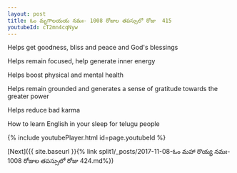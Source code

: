 ```yaml
---
layout: post
title: ఓం మృగాలయయ నమః- 1008 రోజుల తపస్సులో రోజు  415
youtubeId: cT2mn4cqNyw
---
```

 
 
Helps get goodness, bliss and peace and God's blessings
 
Helps remain focused, help generate inner energy 
 
Helps boost physical and mental health 
 
Helps remain grounded and generates a sense of gratitude towards the greater power 
 
Helps reduce bad karma
 
How to learn English in your sleep for telugu people
 
 
 
 


{% include youtubePlayer.html id=page.youtubeId %}
 
[Next]({{ site.baseurl }}{% link split1/_posts/2017-11-08-ఓం మహా రొయ్య నమః- 1008 రోజుల తపస్సులో రోజు  424.md%})
 
